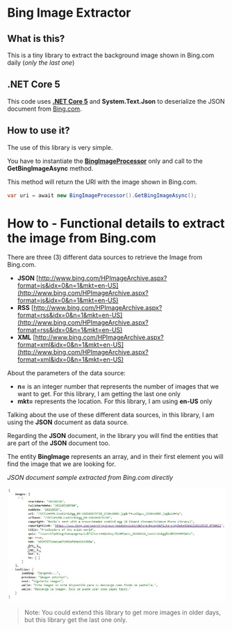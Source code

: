 # Bing Image Extractor

## What is this?
This is a tiny library to extract the background image shown in Bing.com daily (*only the last one*)

## .NET Core 5
This code uses [**.NET Core 5**](https://dotnet.microsoft.com/download/dotnet/5.0) and **System.Text.Json** to deserialize the JSON document from [Bing.com](https://bing.com).

## How to use it?
The use of this library is very simple.

You have to instantiate the [**BingImageProcessor**](src/BingImageExtractor/BingImageProcessor.cs) only and call to the **GetBingImageAsync** method.

This method will return the URI with the image shown in Bing.com.

```csharp
var uri = await new BingImageProcessor().GetBingImageAsync();
```

# How to - Functional details to extract the image from Bing.com
There are three (3) different data sources to retrieve the Image from Bing.com.

- **JSON** [http://www.bing.com/HPImageArchive.aspx?format=js&idx=0&n=1&mkt=en-US](http://www.bing.com/HPImageArchive.aspx?format=js&idx=0&n=1&mkt=en-US)
- **RSS** [http://www.bing.com/HPImageArchive.aspx?format=rss&idx=0&n=1&mkt=en-US](http://www.bing.com/HPImageArchive.aspx?format=rss&idx=0&n=1&mkt=en-US)
- **XML** [http://www.bing.com/HPImageArchive.aspx?format=xml&idx=0&n=1&mkt=en-US](http://www.bing.com/HPImageArchive.aspx?format=xml&idx=0&n=1&mkt=en-US)

About the parameters of the data source:

- **n=** is an integer number that represents the number of images that we want to get. For this library, I am getting the last one only
- **mkt=** represents the location. For this library, I am using **en-US** only

Talking about the use of these different data sources, in this library, I am using the **JSON** document as data source.

Regarding the **JSON** document, in the library you will find the entities that are part of the **JSON** document too.

The entity **BingImage** represents an array, and in their first element you will find the image that we are looking for.

*JSON document sample extracted from Bing.com directly*

![BingImageExtractor_JSON_Sample.JPG](BingImageExtractor_JSON_Sample.JPG)

> Note: You could extend this library to get more images in older days, but this library get the last one only.
